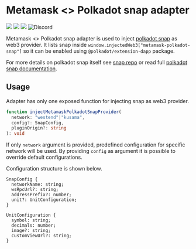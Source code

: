 # Metamask <> Polkadot snap adapter
![](https://github.com/chainsafe/metamask-snap-polkadot/workflows/ci/badge.svg)
![](https://img.shields.io/github/license/chainsafe/metamask-snap-polkadot)
![](https://img.shields.io/badge/yarn-%3E%3D1.17.0-orange.svg?style=flat-square)
![Discord](https://img.shields.io/discord/608204864593461248?color=blue&label=Discord&logo=discord)

Metamask <> Polkadot snap adapter is used to inject [polkadot snap](https://github.com/chainsafe/metamask-snap-polkadot) as web3 provider. It lists snap inside `window.injectedWeb3["metamask-polkadot-snap"]` so it can be enabled using `@polkadot/extension-dapp` package.  

For more details on polkadot snap itself see [snap repo](https://github.com/chainsafe/metamask-snap-polkadot) or read full [polkadot snap documentation](https://github.com/chainsafe/metamask-snap-polkadot/wiki).

## Usage

Adapter has only one exposed function for injecting snap as web3 provider.

```typescript
function injectMetamaskPolkadotSnapProvider(
  network: "westend"|"kusama",
  config?: SnapConfig,
  pluginOrigin?: string
): void
```

If only `network` argument is provided, predefined configuration for specific network will be used. 
By providing `config` as argument it is possible to override default configurations.

Configuration structure is shown below.

```
SnapConfig {
  networkName: string;
  wsRpcUrl?: string;
  addressPrefix?: number;
  unit?: UnitConfiguration;
}

UnitConfiguration {
  symbol: string;
  decimals: number;
  image?: string;
  customViewUrl?: string;
}
```

